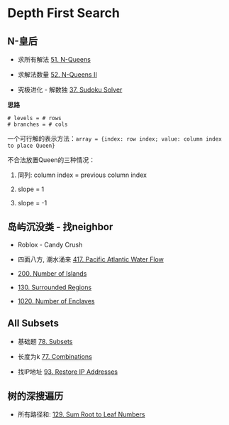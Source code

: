 # Depth First Search

## N-皇后

* 求所有解法 [51. N-Queens](https://leetcode.com/problems/n-queens/)

* 求解法数量 [52. N-Queens II](https://leetcode.com/problems/n-queens-ii/)

* 究极进化 - 解数独 [37. Sudoku Solver](https://leetcode.com/problems/sudoku-solver/)

**思路**

```
# levels = # rows
# branches = # cols
```

一个可行解的表示方法：`array = {index: row index; value: column index to place Queen}`

不合法放置Queen的三种情况：

1. 同列: column index = previous column index

2. slope = 1

3. slope = -1

## 岛屿沉没类 - 找neighbor
* Roblox - Candy Crush

* 四面八方, 潮水涌来 [417. Pacific Atlantic Water Flow](https://leetcode.com/problems/pacific-atlantic-water-flow/)

* [200. Number of Islands](https://leetcode.com/problems/number-of-islands/submissions/)

* [130. Surrounded Regions](https://leetcode.com/problems/surrounded-regions/)

* [1020. Number of Enclaves](https://leetcode.com/problems/number-of-enclaves/)

## All Subsets

* 基础题 [78. Subsets](https://leetcode.com/problems/subsets/)

* 长度为k [77. Combinations](https://leetcode.com/problems/combinations/)

* 找IP地址 [93. Restore IP Addresses](https://leetcode.com/problems/restore-ip-addresses/)

## 树的深搜遍历

* 所有路径和: [129. Sum Root to Leaf Numbers](https://leetcode.com/problems/sum-root-to-leaf-numbers/)